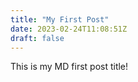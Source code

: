 ```yaml
---
title: "My First Post"
date: 2023-02-24T11:08:51Z
draft: false
---
```


This is my MD first post title!